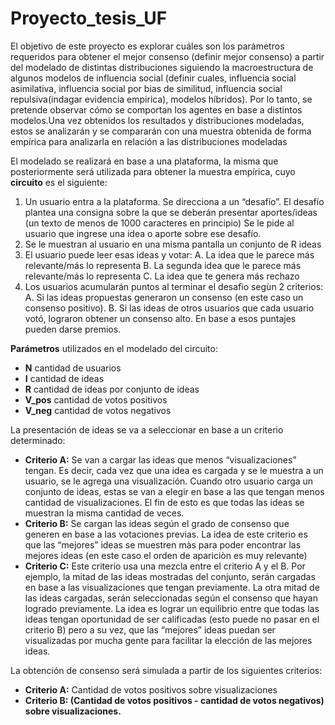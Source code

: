 <html>

  <h1> Proyecto_tesis_UF </h1>
<div>
  <p> El objetivo de este proyecto es explorar cuáles son los parámetros requeridos para obtener el mejor consenso (definir mejor consenso) a partir del modelado de distintas distribuciones siguiendo la macroestructura de algunos modelos de influencia social (definir cuales, influencia social asimilativa, influencia social por bias de similitud, influencia social repulsiva(indagar evidencia empirica), modelos híbridos). Por lo tanto, se pretende observar cómo se comportan los agentes en base a distintos modelos.Una vez obtenidos los resultados y distribuciones modeladas, estos se analizarán y se compararán con una muestra obtenida de forma empírica para analizarla en relación a las distribuciones modeladas </p>
</div>
  <div>
    <p> El modelado se realizará en base a una plataforma, la misma que posteriormente será utilizada para obtener la muestra empírica, cuyo <b>circuito</b> es el siguiente: </p>
    <ol>
      <li>Un usuario entra a la plataforma. Se direcciona a un “desafío”. El desafío plantea una consigna sobre la que se deberán presentar aportes/ideas (un texto de menos de 1000 caracteres en principio) Se le pide al usuario que ingrese una idea o aporte sobre ese desafío. </li>
      <li>Se le muestran al usuario en una misma pantalla un conjunto de R ideas </li>
      <li>El usuario puede leer esas ideas y votar: A. La idea que le parece más relevante/más lo representa B. La segunda idea que le parece más relevante/más lo representa C. La idea que te genera más rechazo</li>
      <li>Los usuarios acumularán puntos al terminar el desafìo segùn 2 criterios: A. Si las ideas propuestas generaron un consenso (en este caso un consenso positivo). B. Si las ideas de otros usuarios que cada usuario votó, lograron obtener un consenso alto. En base a esos puntajes pueden darse premios.</li>
    </ol>
  </div>
<div>
  <p><b>Parámetros</b> utilizados en el modelado del circuito:</p>
  <ul>
    <li><b>N</b> cantidad de usuarios</li>
    <li><b>I</b> cantidad de ideas</li>
    <li><b>R</b> cantidad de ideas por conjunto de ideas</li>
    <li><b>V_pos</b> cantidad de votos positivos</li>
    <li><b>V_neg</b> cantidad de votos negativos</li>
  </ul>
</div>

  <div>
    <p>La presentación de ideas se va a seleccionar en base a un criterio determinado: </p>
<ul>
<li><b>Criterio A:</b> Se van a cargar las ideas que menos “visualizaciones” tengan. Es decir, cada vez que una idea es cargada y se le muestra a un usuario, se le agrega una visualización. Cuando otro usuario carga un conjunto de ideas, estas se van a elegir en base a las que tengan menos cantidad de visualizaciones. El fin de esto es que todas las ideas se muestran la misma cantidad de veces.</li>
<li><b>Criterio B:</b> Se cargan las ideas según el grado de consenso que generen en base a las votaciones previas. La idea de este criterio es que las “mejores” ideas se muestren màs para poder encontrar las mejores ideas (en este caso el orden de apariciòn es muy relevante)</li>
<li><b>Criterio C:</b> Este criterio usa una mezcla entre el criterio A y el B. Por ejemplo, la mitad de las ideas mostradas del conjunto, serán cargadas en base a las visualizaciones que tengan previamente. La otra mitad de las ideas cargadas, serán seleccionadas según el consenso que hayan logrado previamente. La idea es lograr un equilibrio entre que todas las ideas tengan oportunidad de ser calificadas (esto puede no pasar en el criterio B) pero a su vez, que las “mejores” ideas puedan ser visualizadas por mucha gente para facilitar la elección de las mejores ideas.</li>
    </ul>
  </div>
  <div>
  <p>La obtención de consenso será simulada a partir de los siguientes criterios: </p> 
<ul>
  <li><b>Criterio A:</b> Cantidad de votos positivos sobre visualizaciones</li>
<li><b>Criterio B:</ b> (Cantidad de votos positivos - cantidad de votos negativos) sobre visualizaciones.</li>
  <ul/>
  </div>
    </html>
  
